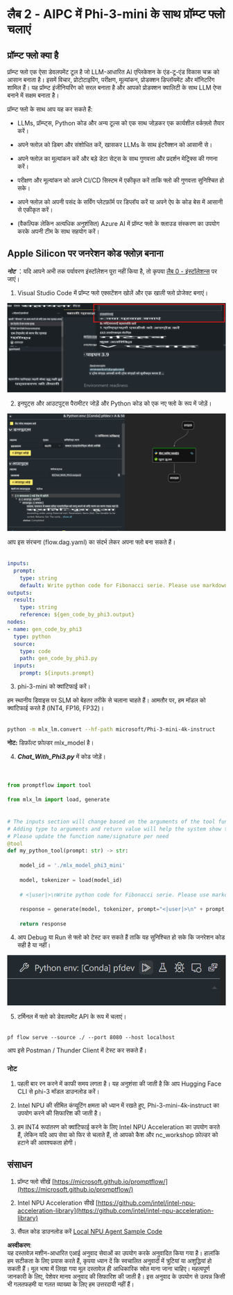 # **लैब 2 - AIPC में Phi-3-mini के साथ प्रॉम्प्ट फ्लो चलाएं**

## **प्रॉम्प्ट फ्लो क्या है**

प्रॉम्प्ट फ्लो एक ऐसा डेवलपमेंट टूल है जो LLM-आधारित AI एप्लिकेशन के एंड-टू-एंड विकास चक्र को आसान बनाता है। इसमें विचार, प्रोटोटाइपिंग, परीक्षण, मूल्यांकन, प्रोडक्शन डिप्लॉयमेंट और मॉनिटरिंग शामिल हैं। यह प्रॉम्प्ट इंजीनियरिंग को सरल बनाता है और आपको प्रोडक्शन क्वालिटी के साथ LLM ऐप्स बनाने में सक्षम बनाता है।

प्रॉम्प्ट फ्लो के साथ आप यह कर सकते हैं:

- LLMs, प्रॉम्प्ट्स, Python कोड और अन्य टूल्स को एक साथ जोड़कर एक कार्यशील वर्कफ़्लो तैयार करें।

- अपने फ्लोज़ को डिबग और संशोधित करें, खासकर LLMs के साथ इंटरैक्शन को आसानी से।

- अपने फ्लोज़ का मूल्यांकन करें और बड़े डेटा सेट्स के साथ गुणवत्ता और प्रदर्शन मेट्रिक्स की गणना करें।

- परीक्षण और मूल्यांकन को अपने CI/CD सिस्टम में एकीकृत करें ताकि फ्लो की गुणवत्ता सुनिश्चित हो सके।

- अपने फ्लोज़ को अपनी पसंद के सर्विंग प्लेटफ़ॉर्म पर डिप्लॉय करें या अपने ऐप के कोड बेस में आसानी से एकीकृत करें।

- (वैकल्पिक लेकिन अत्यधिक अनुशंसित) Azure AI में प्रॉम्प्ट फ्लो के क्लाउड संस्करण का उपयोग करके अपनी टीम के साथ सहयोग करें।



## **Apple Silicon पर जनरेशन कोड फ्लोज़ बनाना**

***नोट*** ：यदि आपने अभी तक पर्यावरण इंस्टॉलेशन पूरा नहीं किया है, तो कृपया [लैब 0 - इंस्टॉलेशन्स](./01.Installations.md) पर जाएं।

1. Visual Studio Code में प्रॉम्प्ट फ्लो एक्सटेंशन खोलें और एक खाली फ्लो प्रोजेक्ट बनाएं।

![create](../../../../../../../../../translated_images/pf_create.d6172d8277a78a7fa82cd6ff727ed44e037fa78b662f1f62d5963f36d712d229.hi.png)

2. इनपुट्स और आउटपुट्स पैरामीटर जोड़ें और Python कोड को एक नए फ्लो के रूप में जोड़ें।

![flow](../../../../../../../../../translated_images/pf_flow.d5646a323fb7f444c0b98b4521057a592325c583e7ba18bc31500bc0415e9ef3.hi.png)

आप इस संरचना (flow.dag.yaml) का संदर्भ लेकर अपना फ्लो बना सकते हैं।

```yaml

inputs:
  prompt:
    type: string
    default: Write python code for Fibonacci serie. Please use markdown as output
outputs:
  result:
    type: string
    reference: ${gen_code_by_phi3.output}
nodes:
- name: gen_code_by_phi3
  type: python
  source:
    type: code
    path: gen_code_by_phi3.py
  inputs:
    prompt: ${inputs.prompt}


```

3. phi-3-mini को क्वांटिफाई करें।

हम स्थानीय डिवाइस पर SLM को बेहतर तरीके से चलाना चाहते हैं। आमतौर पर, हम मॉडल को क्वांटिफाई करते हैं (INT4, FP16, FP32)।

```bash

python -m mlx_lm.convert --hf-path microsoft/Phi-3-mini-4k-instruct

```

**नोट:** डिफ़ॉल्ट फ़ोल्डर mlx_model है।

4. ***Chat_With_Phi3.py*** में कोड जोड़ें।

```python


from promptflow import tool

from mlx_lm import load, generate


# The inputs section will change based on the arguments of the tool function, after you save the code
# Adding type to arguments and return value will help the system show the types properly
# Please update the function name/signature per need
@tool
def my_python_tool(prompt: str) -> str:

    model_id = './mlx_model_phi3_mini'

    model, tokenizer = load(model_id)

    # <|user|>\nWrite python code for Fibonacci serie. Please use markdown as output<|end|>\n<|assistant|>

    response = generate(model, tokenizer, prompt="<|user|>\n" + prompt  + "<|end|>\n<|assistant|>", max_tokens=2048, verbose=True)

    return response


```

4. आप Debug या Run से फ्लो को टेस्ट कर सकते हैं ताकि यह सुनिश्चित हो सके कि जनरेशन कोड सही है या नहीं।

![RUN](../../../../../../../../../translated_images/pf_run.d918637dc00f61e9bdeec37d4cc9646f77d270ac9203bcce13569f3157202b6e.hi.png)

5. टर्मिनल में फ्लो को डेवलपमेंट API के रूप में चलाएं।

```

pf flow serve --source ./ --port 8080 --host localhost   

```

आप इसे Postman / Thunder Client में टेस्ट कर सकते हैं।  


### **नोट**

1. पहली बार रन करने में काफी समय लगता है। यह अनुशंसा की जाती है कि आप Hugging Face CLI से phi-3 मॉडल डाउनलोड करें।

2. Intel NPU की सीमित कंप्यूटिंग क्षमता को ध्यान में रखते हुए, Phi-3-mini-4k-instruct का उपयोग करने की सिफारिश की जाती है।

3. हम INT4 रूपांतरण को क्वांटिफाई करने के लिए Intel NPU Acceleration का उपयोग करते हैं, लेकिन यदि आप सेवा को फिर से चलाते हैं, तो आपको कैश और nc_workshop फ़ोल्डर को हटाने की आवश्यकता होगी।



## **संसाधन**

1. प्रॉम्प्ट फ्लो सीखें [https://microsoft.github.io/promptflow/](https://microsoft.github.io/promptflow/)

2. Intel NPU Acceleration सीखें [https://github.com/intel/intel-npu-acceleration-library](https://github.com/intel/intel-npu-acceleration-library)

3. सैंपल कोड डाउनलोड करें [Local NPU Agent Sample Code](../../../../../../../../../code/07.Lab/01/AIPC/local-npu-agent)

**अस्वीकरण**:  
यह दस्तावेज़ मशीन-आधारित एआई अनुवाद सेवाओं का उपयोग करके अनुवादित किया गया है। हालांकि हम सटीकता के लिए प्रयास करते हैं, कृपया ध्यान दें कि स्वचालित अनुवादों में त्रुटियां या अशुद्धियां हो सकती हैं। मूल भाषा में लिखा गया मूल दस्तावेज़ ही आधिकारिक स्रोत माना जाना चाहिए। महत्वपूर्ण जानकारी के लिए, पेशेवर मानव अनुवाद की सिफारिश की जाती है। इस अनुवाद के उपयोग से उत्पन्न किसी भी गलतफहमी या गलत व्याख्या के लिए हम उत्तरदायी नहीं हैं।